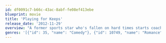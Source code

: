 ```yaml
---
id: df0091c7-b66c-43ac-8abf-fe08ef413ebe
blueprint: movie
title: 'Playing for Keeps'
release_date: '2012-11-29'
overview: "A former sports star who's fallen on hard times starts coaching his son's soccer team in an attempt to get his life together."
genres: '[{"id": 35, "name": "Comedy"}, {"id": 10749, "name": "Romance"}]'
---
```

